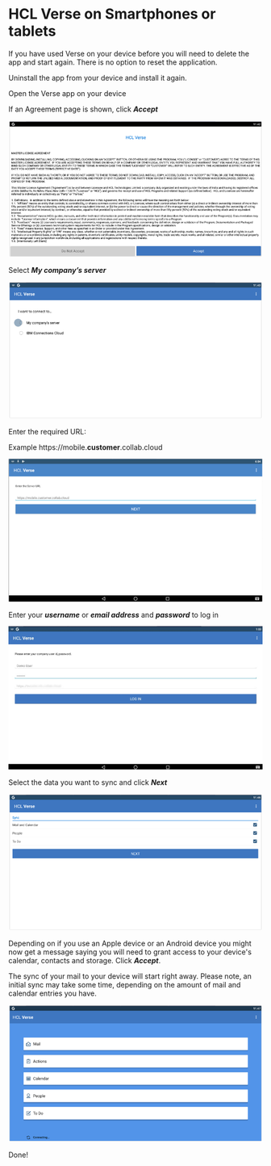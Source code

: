 # HCL Verse on Smartphones or tablets

If you have used Verse on your device before you will need to delete the app and start again. There is no option to reset the application.

Uninstall the app from your device and install it again.

 Open the Verse app on your device

 If an Agreement page is shown, click **_Accept_**

 ![Agreement](/assets/images/screen-shots/mail/verseapp0.png)

 Select **_My company’s server_**

 ![Company Server](/assets/images/screen-shots/mail/verseapp1.png)

 Enter the required URL:

 Example https://mobile.**customer**.collab.cloud

 ![Server URL](/assets/images/screen-shots/mail/verseapp2.png)

Enter your **_username_** or **_email address_** and **_password_** to log in

![Log In](/assets/images/screen-shots/mail/verseapp3.png)

Select the data you want to sync and click **_Next_**

![Sync Data](/assets/images/screen-shots/mail/verseapp4.png)

Depending on if you use an Apple device or an Android device you might now get a message saying you will need to grant access to your device's calendar, contacts and storage. Click **_Accept_**.

The sync of your mail to your device will start right away. Please note, an initial sync may take some time, depending on the amount of mail and calendar entries you have.

![Verse Start Page](/assets/images/screen-shots/mail/verseapp7.png)

Done!
